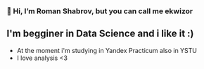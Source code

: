 ### 👋 Hi, I’m Roman Shabrov, but you can call me ekwizor

## I'm begginer in Data Science and i like it  :)
- At the moment i'm studying in Yandex Practicum also in YSTU
- I love analysis <3



